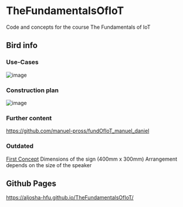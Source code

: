 # TheFundamentalsOfIoT
Code and concepts for the course The Fundamentals of IoT

## Bird info



### Use-Cases
![image](https://user-images.githubusercontent.com/12802765/115590449-42f2b900-a2d1-11eb-912c-33372cfdc4bf.png)


### Construction plan

![image](https://user-images.githubusercontent.com/12802765/115589410-19855d80-a2d0-11eb-944a-8736f96e6d9a.png)


### Further content
https://github.com/manuel-pross/fundOfIoT_manuel_daniel

### Outdated
[First Concept](CloudClub_Grobentwurf.pdf) 
Dimensions of the sign (400mm x 300mm)
Arrangement depends on the size of the speaker

## Github Pages
https://aljosha-hfu.github.io/TheFundamentalsOfIoT/
